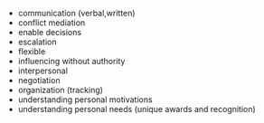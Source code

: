 
- communication (verbal,written)
- conflict mediation
- enable decisions
- escalation
- flexible
- influencing without authority
- interpersonal
- negotiation
- organization (tracking)
- understanding personal motivations
- understanding personal needs (unique awards and recognition)

